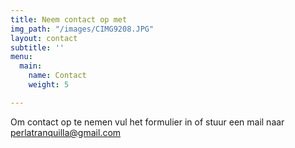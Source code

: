 ```yaml
---
title: Neem contact op met
img_path: "/images/CIMG9208.JPG"
layout: contact
subtitle: ''
menu:
  main:
    name: Contact
    weight: 5

---
```

Om contact op te nemen vul het formulier in of stuur een mail naar perlatranquilla@gmail.com